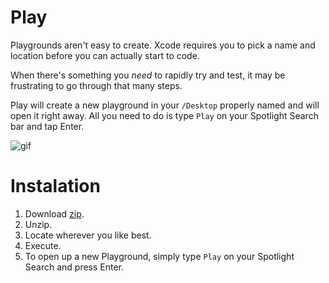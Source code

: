 # Play

Playgrounds aren't easy to create. Xcode requires you to pick a name and location before you can actually start to code.

When there's something you *need* to rapidly try and test, it may be frustrating to go through that many steps.

Play will create a new playground in your `/Desktop` properly named and will open it right away. All you need to do is type `Play` on your Spotlight Search bar and tap Enter.

![gif](http://cl.ly/3O3t2F2Z1e2W/download/Screen%20Recording%202016-06-12%20at%2008.32%20PM.gif)

# Instalation
1. Download [zip](https://github.com/marianoabdala/Play/releases/download/1.0/Play.zip).
2. Unzip.
3. Locate wherever you like best.
4. Execute.
5. To open up a new Playground, simply type `Play` on your Spotlight Search and press Enter.
